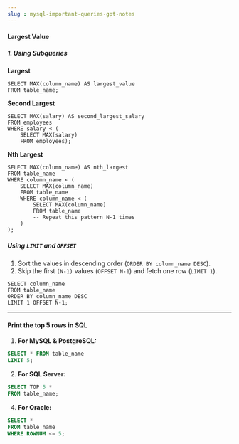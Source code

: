 ```yaml
---
slug : mysql-important-queries-gpt-notes
---
```


#### Largest Value

##### 1. Using Subqueries

**Largest**
```Mysql
SELECT MAX(column_name) AS largest_value 
FROM table_name;
```

**Second Largest**
```Mysql
SELECT MAX(salary) AS second_largest_salary 
FROM employees 
WHERE salary < (
	SELECT MAX(salary) 
	FROM employees);
```


**Nth Largest**
```MySQL
SELECT MAX(column_name) AS nth_largest
FROM table_name
WHERE column_name < (
    SELECT MAX(column_name)
    FROM table_name
    WHERE column_name < (
        SELECT MAX(column_name)
        FROM table_name
        -- Repeat this pattern N-1 times
    )
);
```

##### Using `LIMIT` and `OFFSET`

1.  Sort the values in descending order (`ORDER BY column_name DESC`).
2. Skip the first `(N-1)` values (`OFFSET N-1`) and fetch one row (`LIMIT 1`).

```Mysql
SELECT column_name
FROM table_name
ORDER BY column_name DESC
LIMIT 1 OFFSET N-1;
```

---
#### Print the top 5 rows in SQL

1. **For MySQL & PostgreSQL:**
```sql
SELECT * FROM table_name
LIMIT 5;
```

2. **For SQL Server:**
```sql
SELECT TOP 5 * 
FROM table_name;
```

4. **For Oracle:**
```sql
SELECT * 
FROM table_name
WHERE ROWNUM <= 5;
```
